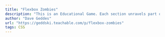```yaml
---
title: "Flexbox Zombies"
description: "This is an Educational Game. Each section unravels part of the plot, gives you expertise over a new flexbox concept."
author: "Dave Geddes"
url: "https://geddski.teachable.com/p/flexbox-zombies"
tags: CSS
---
```


